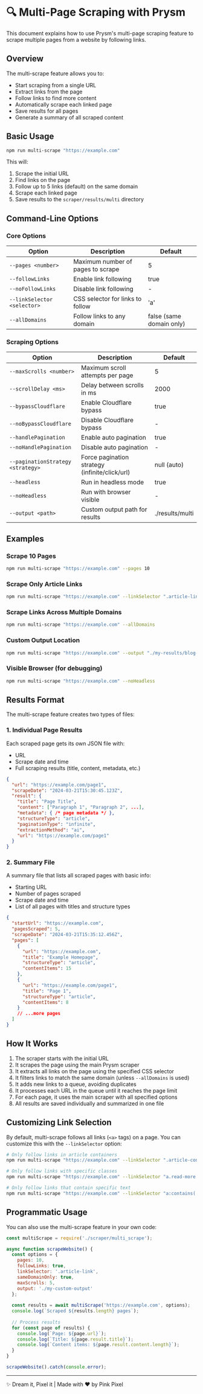 # 🔍 Multi-Page Scraping with Prysm

This document explains how to use Prysm's multi-page scraping feature to scrape multiple pages from a website by following links.

## Overview

The multi-scrape feature allows you to:

- Start scraping from a single URL
- Extract links from the page
- Follow links to find more content
- Automatically scrape each linked page
- Save results for all pages
- Generate a summary of all scraped content

## Basic Usage

```bash
npm run multi-scrape "https://example.com"
```

This will:
1. Scrape the initial URL
2. Find links on the page
3. Follow up to 5 links (default) on the same domain
4. Scrape each linked page
5. Save results to the `scraper/results/multi` directory

## Command-Line Options

### Core Options

| Option | Description | Default |
|--------|-------------|---------|
| `--pages <number>` | Maximum number of pages to scrape | 5 |
| `--followLinks` | Enable link following | true |
| `--noFollowLinks` | Disable link following | - |
| `--linkSelector <selector>` | CSS selector for links to follow | 'a' |
| `--allDomains` | Follow links to any domain | false (same domain only) |

### Scraping Options

| Option | Description | Default |
|--------|-------------|---------|
| `--maxScrolls <number>` | Maximum scroll attempts per page | 5 |
| `--scrollDelay <ms>` | Delay between scrolls in ms | 2000 |
| `--bypassCloudflare` | Enable Cloudflare bypass | true |
| `--noBypassCloudflare` | Disable Cloudflare bypass | - |
| `--handlePagination` | Enable auto pagination | true |
| `--noHandlePagination` | Disable auto pagination | - |
| `--paginationStrategy <strategy>` | Force pagination strategy (infinite/click/url) | null (auto) |
| `--headless` | Run in headless mode | true |
| `--noHeadless` | Run with browser visible | - |
| `--output <path>` | Custom output path for results | ./results/multi |

## Examples

### Scrape 10 Pages
```bash
npm run multi-scrape "https://example.com" --pages 10
```

### Scrape Only Article Links
```bash
npm run multi-scrape "https://example.com" --linkSelector ".article-link"
```

### Scrape Links Across Multiple Domains
```bash
npm run multi-scrape "https://example.com" --allDomains
```

### Custom Output Location
```bash
npm run multi-scrape "https://example.com" --output "./my-results/blog-scrape"
```

### Visible Browser (for debugging)
```bash
npm run multi-scrape "https://example.com" --noHeadless
```

## Results Format

The multi-scrape feature creates two types of files:

### 1. Individual Page Results

Each scraped page gets its own JSON file with:
- URL
- Scrape date and time
- Full scraping results (title, content, metadata, etc.)

```json
{
  "url": "https://example.com/page1",
  "scrapeDate": "2024-03-21T15:30:45.123Z",
  "result": {
    "title": "Page Title",
    "content": ["Paragraph 1", "Paragraph 2", ...],
    "metadata": { /* page metadata */ },
    "structureType": "article",
    "paginationType": "infinite",
    "extractionMethod": "ai",
    "url": "https://example.com/page1"
  }
}
```

### 2. Summary File

A summary file that lists all scraped pages with basic info:
- Starting URL
- Number of pages scraped
- Scrape date and time
- List of all pages with titles and structure types

```json
{
  "startUrl": "https://example.com",
  "pagesScraped": 5,
  "scrapeDate": "2024-03-21T15:35:12.456Z",
  "pages": [
    {
      "url": "https://example.com",
      "title": "Example Homepage",
      "structureType": "article",
      "contentItems": 15
    },
    {
      "url": "https://example.com/page1",
      "title": "Page 1",
      "structureType": "article",
      "contentItems": 8
    }
    // ...more pages
  ]
}
```

## How It Works

1. The scraper starts with the initial URL
2. It scrapes the page using the main Prysm scraper
3. It extracts all links on the page using the specified CSS selector
4. It filters links to match the same domain (unless `--allDomains` is used)
5. It adds new links to a queue, avoiding duplicates
6. It processes each URL in the queue until it reaches the page limit
7. For each page, it uses the main scraper with all specified options
8. All results are saved individually and summarized in one file

## Customizing Link Selection

By default, multi-scrape follows all links (`<a>` tags) on a page. You can customize this with the `--linkSelector` option:

```bash
# Only follow links in article containers
npm run multi-scrape "https://example.com" --linkSelector ".article-container a"

# Only follow links with specific classes
npm run multi-scrape "https://example.com" --linkSelector "a.read-more, a.next-page"

# Only follow links that contain specific text
npm run multi-scrape "https://example.com" --linkSelector "a:contains('Read more')"
```

## Programmatic Usage

You can also use the multi-scrape feature in your own code:

```javascript
const multiScrape = require('./scraper/multi_scrape');

async function scrapeWebsite() {
  const options = {
    pages: 10,
    followLinks: true,
    linkSelector: '.article-link',
    sameDomainOnly: true,
    maxScrolls: 5,
    output: './my-custom-output'
  };
  
  const results = await multiScrape('https://example.com', options);
  console.log(`Scraped ${results.length} pages`);
  
  // Process results
  for (const page of results) {
    console.log(`Page: ${page.url}`);
    console.log(`Title: ${page.result.title}`);
    console.log(`Content items: ${page.result.content.length}`);
  }
}

scrapeWebsite().catch(console.error);
```

---

✨ Dream it, Pixel it | Made with ❤️ by Pink Pixel 